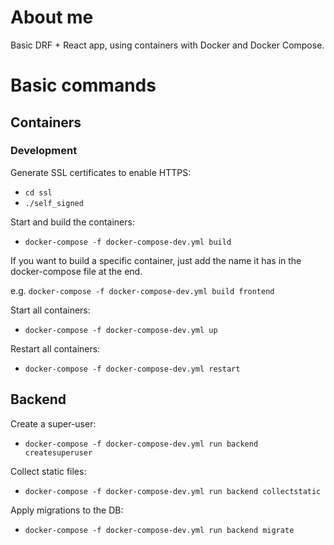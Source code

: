 # About me
Basic DRF + React app, using containers with Docker and Docker Compose.

# Basic commands

## Containers
### Development

Generate SSL certificates to enable HTTPS:
- `cd ssl`
- `./self_signed`

Start and build the containers:

- `docker-compose -f docker-compose-dev.yml build`

If you want to build a specific container, just add the name it has in the docker-compose file at the end. 

e.g. `docker-compose -f docker-compose-dev.yml build frontend`

Start all containers:

- `docker-compose -f docker-compose-dev.yml up`

Restart all containers:

- `docker-compose -f docker-compose-dev.yml restart`

## Backend
Create a super-user:

- `docker-compose -f docker-compose-dev.yml run backend createsuperuser`

Collect static files:

- `docker-compose -f docker-compose-dev.yml run backend collectstatic`

Apply migrations to the DB:

- `docker-compose -f docker-compose-dev.yml run backend migrate`
